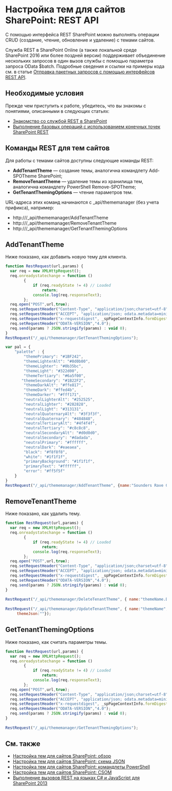 # <a name="sharepoint-site-theming-rest-api"></a>Настройка тем для сайтов SharePoint: REST API

С помощью интерфейса REST SharePoint можно выполнять операции CRUD (создание, чтение, обновление и удаление) с темами сайтов.

Служба REST в SharePoint Online (а также локальной среде SharePoint 2016 или более поздней версии) поддерживает объединение нескольких запросов в один вызов службы с помощью параметра запроса OData $batch. Подробные сведения и ссылки на примеры кода см. в статье [Отправка пакетных запросов с помощью интерфейсов REST API](../../sp-add-ins/make-batch-requests-with-the-rest-apis.md).

## <a name="prerequisites"></a>Необходимые условия
Прежде чем приступить к работе, убедитесь, что вы знакомы с понятиями, описанными в следующих статьях:
- [Знакомство со службой REST в SharePoint](../../sp-add-ins/get-to-know-the-sharepoint-rest-service.md) 
- [Выполнение базовых операций с использованием конечных точек SharePoint REST](../../sp-add-ins/complete-basic-operations-using-sharepoint-rest-endpoints.md)

## <a name="rest-commands-for-site-themes"></a>Команды REST для тем сайтов

Для работы с темами сайтов доступны следующие команды REST:

* __AddTenantTheme__ &mdash; создание темы, аналогична командлету Add-SPOTheme SharePoint;
* __RemoveTenantTheme__ &mdash; удаление темы из хранилища тем, аналогична командлету PowerShell Remove-SPOTheme;
* __GetTenantThemingOptions__ &mdash; чтение параметров тем.

URL-адреса этих команд начинаются с _api/thememanager (без учета прификса), например:

* http://<site url>/_api/thememanager/AddTenantTheme
* http://<site url>/_api/thememanager/RemoveTenantTheme
* http://<site url>/_api/thememanager/GetTenantThemingOptions

## <a name="addtenanttheme"></a>AddTenantTheme

Ниже показано, как добавить новую тему для клиента.

```javascript
function RestRequest(url,params) {
  var req = new XMLHttpRequest();
  req.onreadystatechange = function ()
        {
            if (req.readyState != 4) // Loaded
                return;
            console.log(req.responseText);
        };
  req.open("POST",url,true); 
  req.setRequestHeader("Content-Type", "application/json;charset=utf-8");
  req.setRequestHeader("ACCEPT", "application/json; odata.metadata=minimal");
  req.setRequestHeader("x-requestdigest", _spPageContextInfo.formDigestValue);
  req.setRequestHeader("ODATA-VERSION","4.0");
  req.send(params ? JSON.stringify(params) : void 0);
}
RestRequest("/_api/thememanager/GetTenantThemingOptions");

var pal = {
    "palette" : {
        "themePrimary": "#1BF242",
        "themeLighterAlt": "#0d0b00",
        "themeLighter": "#0b35bc",
        "themeLight": "#322d00",
        "themeTertiary": "#6a5f00",
       "themeSecondary": "#1B22F2",
        "themeDarkAlt": "#ffe817",
        "themeDark": "#ffed4b",
        "themeDarker": "#fff171",
        "neutralLighterAlt": "#252525",
        "neutralLighter": "#282828",
        "neutralLight": "#313131",
        "neutralQuaternaryAlt": "#3f3f3f",
        "neutralQuaternary": "#484848",
        "neutralTertiaryAlt": "#4f4f4f",
        "neutralTertiary": "#c8c8c8",
        "neutralSecondaryAlt": "#d0d0d0",
        "neutralSecondary": "#dadada",
        "neutralPrimary": "#ffffff",
        "neutralDark": "#eaeaea",
        "black": "#f8f8f8",
        "white": "#1f1f1f",
        "primaryBackground": "#1f1f1f",
        "primaryText": "#ffffff",
        "error": "#ff5f5f"
    }
}
RestRequest("/_api/thememanager/AddTenantTheme", {name:"Sounders Rave Green", themeJson: JSON.stringify(pal)});
```
## <a name="removetenanttheme"></a>RemoveTenantTheme
Ниже показано, как удалить тему.

```javascript
function RestRequest(url,params) {
  var req = new XMLHttpRequest();
  req.onreadystatechange = function ()
        {
            if (req.readyState != 4) // Loaded
                return;
            console.log(req.responseText);
        };
  req.open("POST",url,true);
  req.setRequestHeader("Content-Type", "application/json;charset=utf-8");
  req.setRequestHeader("ACCEPT", "application/json; odata.metadata=minimal");
  req.setRequestHeader("x-requestdigest", _spPageContextInfo.formDigestValue);
  req.setRequestHeader("ODATA-VERSION","4.0");
  req.send(params ? JSON.stringify(params) : void 0);
}
 
RestRequest("/_api/thememanager/DeleteTenantTheme", { name:"themeName.DarkYellow" });
 
RestRequest("/_api/thememanager/UpdateTenantTheme", { name:"themeName",
     themeJson:""});
```

## <a name="gettenantthemingoptions"></a>GetTenantThemingOptions
Ниже показано, как считать параметры темы.

```javascript
function RestRequest(url,params) {
  var req = new XMLHttpRequest();
  req.onreadystatechange = function ()
        {
            if (req.readyState != 4) // Loaded
                return;
            console.log(req.responseText);
        };
  req.open("POST",url,true);
  req.setRequestHeader("Content-Type", "application/json;charset=utf-8");
  req.setRequestHeader("ACCEPT", "application/json; odata.metadata=minimal");
  req.setRequestHeader("x-requestdigest", _spPageContextInfo.formDigestValue);
  req.setRequestHeader("ODATA-VERSION","4.0");
  req.send(params ? JSON.stringify(params) : void 0);
}
 
RestRequest("/_api/thememanager/GetTenantThemingOptions");
```

## <a name="see-also"></a>См. также

* [Настройка тем для сайтов SharePoint: обзор](sharepoint-site-theming-overview.md)
* [Настройка тем для сайтов SharePoint: схема JSON](sharepoint-site-theming-json-schema.md)
* [Настройка тем для сайтов SharePoint: командлеты PowerShell](sharepoint-site-theming-powershell.md)
* [Настройка тем для сайтов SharePoint: CSOM](sharepoint-site-theming-csom.md)
* [Выполнение вызовов REST на языках C# и JavaScript для SharePoint 2013](http://www.microsoft.com/resources/msdn/en-us/office/media/video/video.mdl?cid=sdc&from=mscomsdc&VideoID=4e4cc094-ff69-405b-852f-2ac7c41293c5)

